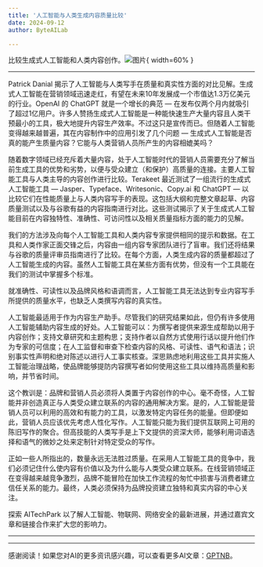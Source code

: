 ```yaml
---
title: '人工智能与人类生成内容质量比较'
date: 2024-09-12
author: ByteAILab

---
```


比较生成式人工智能和人类内容创作。![图片](https://ai-techpark.com/wp-content/uploads/2024/09/Human-Content-Quality-960x540.jpg){ width=60% }

---
Patrick Danial 揭示了人工智能与人类写手在质量和真实性方面的对比见解。生成式人工智能在营销领域迅速走红，有望在未来10年发展成一个市值达1.3万亿美元的行业。OpenAI 的 ChatGPT 就是一个增长的典范 — 在发布仅两个月内就吸引了超过1亿用户。许多人赞扬生成式人工智能是一种能快速生产大量内容且人类干预最小的工具，极大地提升内容生产效率。不过这只是宣传而已。但随着人工智能变得越来越普遍，其在内容制作中的应用引发了几个问题 — 生成式人工智能是否真的能产生质量内容？它能与人类营销人员所产生的内容相媲美吗？

随着数字领域已经充斥着大量内容，处于人工智能时代的营销人员需要充分了解当前生成工具的优势和劣势，以便与受众建立（和保护）高质量的连接。主要人工智能工具与人类主导的内容创作进行比较。Terakeet 最近测试了一组流行的生成式人工智能工具 — Jasper、Typeface、Writesonic、Copy.ai 和 ChatGPT — 以比较它们在性能质量上与人类内容写手的表现。这包括大纲和完整文章起草、内容质量测试以及与谷歌有益的内容指南进行对比。这些测试揭示了关于生成式人工智能目前在内容独特性、准确性、可访问性以及相关质量指标方面的能力的见解。

我们的方法涉及向每个人工智能工具和人类内容专家提供相同的提示和数据。在工具和人类作家正面交锋之后，内容由一组内容专家团队进行了盲审。我们还将结果与谷歌的质量评审员指南进行了比较。在每个方面，人类生成内容的质量都超过了人工智能生成的内容。虽然人工智能工具在某些方面有优势，但没有一个工具能在我们的测试中掌握多个标准。

就准确性、可读性以及品牌风格和语调而言，人工智能工具无法达到专业内容写手所提供的质量水平，也缺乏人类撰写内容的真实性。

人工智能最适用于作为内容生产助手。尽管我们的研究结果如此，但仍有许多使用人工智能辅助内容生成的好处。人工智能可以：为撰写者提供来源生成帮助以用于内容创作；支持文章研究和主题构思；支持作者以自然方式使用行话以提升他们作为专家的可信度；在人工监督和审查下检查内容的风格、可读性、语气和语法；识别事实性声明和绝对陈述以进行人工事实核查。深思熟虑地利用这些工具并实施人工智能治理战略，使品牌能够提防内容撰写者如何使用这些工具以维持高质量和影响，并节省时间。

这个教训是：品牌和营销人员必须将人类置于内容创作的中心。毫不奇怪，人工智能并非创造真正与人类受众建立联系的内容的通用解决方案。是的，人工智能是营销人员可以利用的高效和有能力的工具，以激发特定内容任务的能量。但即便如此，营销人员应该优先考虑人性化写作。人工智能只能为我们提供互联网上可用的陈旧写作的聚合。但高技能的人类写手是上下文提供的资深大师，能够利用词语选择和语气的微妙之处来定制针对特定受众的写作。

正如一些人所指出的，数量永远无法胜过质量。在采用人工智能工具的竞争中，我们必须记住什么使内容有价值以及为什么能与人类受众建立联系。在线营销领域正在变得越来越竞争激烈，品牌不能冒险在加快工作流程的匆忙中损害与消费者建立信任关系的能力。最终，人类必须保持为品牌投资建立独特和真实内容的中心关注。

探索 AITechPark 以了解人工智能、物联网、网络安全的最新进展，并通过嘉宾文章和链接合作来扩大您的影响力。  

---
---
感谢阅读！如果您对AI的更多资讯感兴趣，可以查看更多AI文章：[GPTNB](https://gptnb.com)。